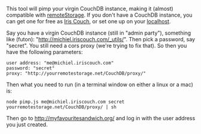 This tool will pimp your virgin CouchDB instance, making it (almost) compatible with [remoteStorage](http://www.w3.org/community/unhosted/wiki/RemoteStorage). If you don't have a CouchDB instance, you can get one for free as [Iris Couch](http://iriscouch.com), or set one up on your [localhost](http://localhost/).

Say you have a virgin CouchDB instance (still in "admin party"), something like (futon): "http://michiel.iriscouch.com/_utils/". Then pick a password, say "secret". You still need a cors proxy (we're trying to fix that). So then you have the following parameters:

    user address: "me@michiel.iriscouch.com"
    password: "secret"
    proxy: "http://yourremotestorage.net/CouchDB/proxy/"

Then what you need to run (in a terminal window on either a linux or a mac) is:

    node pimp.js me@michiel.iriscouch.com secret yourremotestorage.net/CouchDB/proxy/ | sh

Then go to http://myfavouritesandwich.org/ and log in with the user address you just created.
